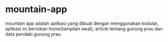 # mountain-app

mountain app adalah aplikasi yang dibuat dengan menggunakan kodular, aplikasi ini berisikan home(tampilan awal), article tentang gunung prau dan data pendaki gunung prau.
